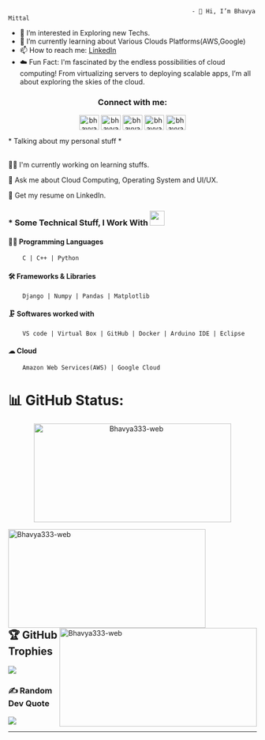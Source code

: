                                                         - 👋 Hi, I’m Bhavya Mittal
- 👀 I’m interested in Exploring new Techs.
- 🌱 I’m currently learning about Various Clouds Platforms(AWS,Google)
- 📫 How to reach me: [LinkedIn](https://www.linkedin.com/in/bhavya-mittal-86aab1287)
- ☁️ Fun Fact: I'm fascinated by the endless possibilities of cloud computing! From virtualizing servers to deploying scalable apps, I’m all about exploring the skies of the cloud.


<h3 align="center">Connect with me:</h3>
<p align="center">
  <a href="https://linkedin.com/in/bhavya-mittal-86aab1287" target="blank"><img align="center" src="https://raw.githubusercontent.com/rahuldkjain/github-profile-readme-generator/master/src/images/icons/Social/linked-in-alt.svg" alt="bhavya-mittal-86aab1287" height="30" width="40" /></a>
  <a href="https://github.com/Bhavya333-web" target="blank"><img align="center" src="https://raw.githubusercontent.com/rahuldkjain/github-profile-readme-generator/master/src/images/icons/Social/github.svg" alt="bhavya333-web" height="30" width="40" /></a>
  <a href="https://www.codechef.com/users/bhavya0309" target="blank"><img align="center" src="https://i.pinimg.com/originals/c5/d9/fc/c5d9fc1e18bcf039f464c2ab6cfb3eb6.jpg" alt="bhavya0309" height="30" width="40" /></a>
<a href="https://www.hackerrank.com/profile/bhavyamittal575" target="blank"><img align="center" src="https://raw.githubusercontent.com/rahuldkjain/github-profile-readme-generator/master/src/images/icons/Social/hackerrank.svg" alt="bhavyamittal575" height="30" width="40" /></a>
  <a href="https://www.geeksforgeeks.org/user/bhavyami0f73/" target="blank"><img align="center" src="https://th.bing.com/th/id/OIP.2KCXnP7qEjCWEb6hc3eb_AHaFM?w=239&h=180&c=7&r=0&o=5&dpr=1.3&pid=1.7" alt="bhavyami0f73" height="30" width="40" /></a>
</p>
<!------<img src="https://user-images.githubusercontent.com/74038190/225813708-98b745f2-7d22-48cf-9150-083f1b00d6c9.gif" alt="home screen gif" />---->
* Talking about my personal stuff *
<br>
</br>


  👨‍💻 I'm currently working on learning stuffs.

  💬 Ask me about Cloud Computing, Operating System and UI/UX.

  📄 Get my resume on LinkedIn.
  

### * Some Technical Stuff, I Work With <img src="https://media.giphy.com/media/WUlplcMpOCEmTGBtBW/giphy.gif" width="30">

 #### 👨‍💻 Programming Languages
  
        C | C++ | Python

 #### 🛠 Frameworks & Libraries 
  
        Django | Numpy | Pandas | Matplotlib 


 #### 🗜 Softwares worked with
   
        VS code | Virtual Box | GitHub | Docker | Arduino IDE | Eclipse

 #### ☁ Cloud 
   
        Amazon Web Services(AWS) | Google Cloud


# 📊 GitHub Status:
<p align="center"><img src="https://github-readme-streak-stats.herokuapp.com/?user=Bhavya333-web&" alt="Bhavya333-web"  height="200" width="400" </p> 

<!-----![](https://github-readme-streak-stats.herokuapp.com/?user=Bhavya333-web&theme=dark&hide_border=false)<br/>---->
<p><img align="left" src="https://github-readme-stats.vercel.app/api/top-langs?username=Bhavya333-web&show_icons=true&locale=en&layout=compact&theme=dark" alt="Bhavya333-web"  height="200" width="400" /></p>

<p>&nbsp;<img align="right" src="https://github-readme-stats.vercel.app/api?username=Bhavya333-web&show_icons=true&locale=en&theme=dark" alt="Bhavya333-web"  height="200" width="400" /></p>
<!--------<p><img align="" src="https://streak-stats.demolab.com/?user==Bhavya333-web&theme=dark" alt="=P09s" /></p>------>

<!----------![](https://github-readme-stats.vercel.app/api/top-langs/?username=Bhavya333-web&theme=dark&hide_border=false&include_all_commits=true&count_private=false&layout=compact)----->


<!--------![](https://github-readme-stats.vercel.app/api?username=Bhavya333-web&theme=dark&hide_border=false&include_all_commits=false&count_private=false)<br>------->
<br> </br>
<br> </br>
<br> </br>
<br> </br>



## 🏆 GitHub Trophies
<!--![](https://github-profile-trophy.vercel.app/?username=Bhavya333-web&theme=chalk&no-frame=false&no-bg=true&margin-w=4)---->
<img src="https://github-profile-trophy.vercel.app/?username=Bhavya333-web&theme=radical&no-frame=false&no-bg=false&margin-w=4"/>

### ✍️ Random Dev Quote
![](https://quotes-github-readme.vercel.app/api?type=horizontal&theme=radical)

<!----------<h2 align="left">📑 Latest Blog</h2>

[![Aaditya Mishra Medium](https://github-readme-medium.vercel.app/?username=Bhavya333-web)](https://github.com/Bhavya333-web)

###

<h2 align="center">Summary</h2>

###
<div align="center">

[![GitHub WidgetBox](https://github-widgetbox.vercel.app/api/profile?username=Bhavya333-webs&data=followers,repositories,stars&theme=darkmode)](https://github.com/Bhavya333-web)

<div/>
-------------------->



---

